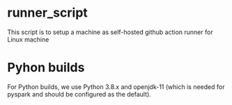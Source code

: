 # runner_script

This script is to setup a machine as self-hosted github action runner for Linux machine

# Pyhon builds

For Python builds, we use Python 3.8.x and openjdk-11 (which is needed for pyspark and should be configured as the default).
